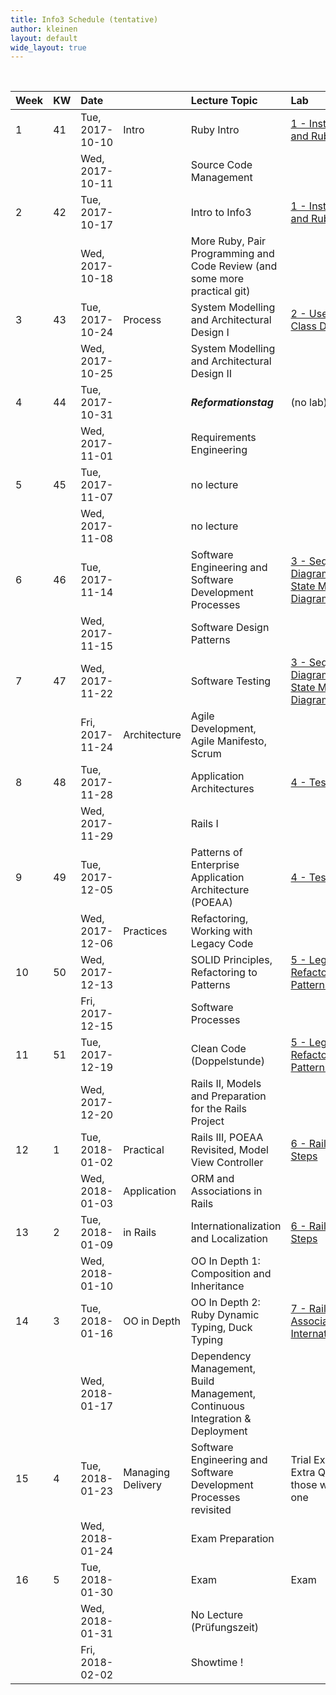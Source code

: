 ```yaml
---
title: Info3 Schedule (tentative)
author: kleinen
layout: default
wide_layout: true
---
```




<br/>

| Week | KW | Date                                              |                    | Lecture Topic                                                                | Lab                                                                               |  |
|:-----|:---|:--------------------------------------------------|:-------------------|:-----------------------------------------------------------------------------|:----------------------------------------------------------------------------------|:-|
| 1    | 41 | Tue, 2017-10-10                                   | Intro              | Ruby Intro                                                                   | [1 - Installation, Git and Ruby](../labs/lab-01-startup)                          |  |
|      |    | Wed, 2017-10-11                                   |                    | Source Code Management                                                       |                                                                                   |  |
| 2    | 42 | Tue, 2017-10-17                                   |                    | Intro to Info3                                                               | [1 - Installation, Git and Ruby](../labs/lab-01-startup)                          |  |
|      |    | Wed, 2017-10-18                                   |                    | More Ruby, Pair Programming and Code Review (and some more practical git)    |                                                                                   |  |
| 3    | 43 | Tue, 2017-10-24                                   | Process            | System Modelling and Architectural Design I                                  | [2 - Use Cases and Class Diagrams](../labs/lab-02-usecases-class)                 |  |
|      |    | Wed, 2017-10-25                                   |                    | System Modelling and Architectural Design II                                 |                                                                                   |  |
| 4    | 44 | Tue, 2017-10-31                                   |                    | ***Reformationstag***                                                        | (no lab)                                                                          |  |
|      |    | Wed, 2017-11-01                                   |                    | Requirements Engineering                                                     |                                                                                   |  |
| 5    | 45 | Tue, 2017-11-07                                   |                    | no lecture                                                                   |                                                                                   |  |
|      |    | Wed, 2017-11-08                                   |                    | no lecture                                                                   |                                                                                   |  |
| 6    | 46 | Tue, 2017-11-14                                   |                    | Software Engineering and Software Development Processes                      | [3 - Sequence Diagrams and State Machine Diagrams](../labs/lab-03-sequence-state) |  |
|      |    | Wed, 2017-11-15                                   |                    | Software Design Patterns                                                     |                                                                                   |  |
| 7    | 47 | Wed, 2017-11-22                                   |                    | Software Testing                                                             | [3 - Sequence Diagrams and State Machine Diagrams](../labs/lab-03-sequence-state) |  |
|      |    | <span class = "attention"> Fri, 2017-11-24</span> | Architecture       | Agile Development, Agile Manifesto, Scrum                                    |                                                                                   |  |
| 8    | 48 | Tue, 2017-11-28                                   |                    | Application Architectures                                                    | [4 - Testing](../labs/lab-04-testing)                                             |  |
|      |    | Wed, 2017-11-29                                   |                    | Rails I                                                                      |                                                                                   |  |
| 9    | 49 | Tue, 2017-12-05                                   |                    | Patterns of Enterprise Application Architecture (POEAA)                      | [4 - Testing](../labs/lab-04-testing)                                             |  |
|      |    | Wed, 2017-12-06                                   | Practices          | Refactoring, Working with Legacy Code                                        |                                                                                   |  |
| 10   | 50 | Wed, 2017-12-13                                   |                    | SOLID Principles, Refactoring to Patterns                                    | [5 - Legacy Code - Refactoring to Patterns](../labs/lab-05-legacy)                |  |
|      |    | <span class = "attention"> Fri, 2017-12-15</span> |                    | Software Processes                                                           |                                                                                   |  |
| 11   | 51 | Tue, 2017-12-19                                   |                    | Clean Code (Doppelstunde)                                                    | [5 - Legacy Code - Refactoring to Patterns](../labs/lab-05-legacy)                |  |
|      |    | Wed, 2017-12-20                                   |                    | Rails II, Models and Preparation for the Rails Project                       |                                                                                   |  |
| 12   | 1  | Tue, 2018-01-02                                   | Practical          | Rails III, POEAA Revisited, Model View Controller                            | [6 - Rails First Steps](../labs/lab-06-rails-1)                                   |  |
|      |    | Wed, 2018-01-03                                   | Application        | ORM and Associations in Rails                                                |                                                                                   |  |
| 13   | 2  | Tue, 2018-01-09                                   | in Rails           | Internationalization and Localization                                        | [6 - Rails First Steps](../labs/lab-06-rails-1)                                   |  |
|      |    | Wed, 2018-01-10                                   |                    | OO In Depth 1: Composition and Inheritance                                   |                                                                                   |  |
| 14   | 3  | Tue, 2018-01-16                                   | OO in Depth        | OO In Depth 2: Ruby Dynamic Typing, Duck Typing                              | [7 - Rails Associations and Internationalization](../labs/lab-07-rails-2)         |  |
|      |    | Wed, 2018-01-17                                   |                    | Dependency Management, Build Management, Continuous Integration & Deployment |                                                                                   |  |
| 15   | 4  | Tue, 2018-01-23                                   | Managing  Delivery | Software Engineering and Software Development Processes  revisited           | Trial Exam and Extra Quizz for those who missed one                               |  |
|      |    | Wed, 2018-01-24                                   |                    | Exam Preparation                                                             |                                                                                   |  |
| 16   | 5  | Tue, 2018-01-30                                   |                    | Exam                                                                         | Exam                                                                              |  |
|      |    | Wed, 2018-01-31                                   |                    | No Lecture (Prüfungszeit)                                                    |                                                                                   |  |
|      |    | Fri, 2018-02-02                                   |                    | Showtime !                                                                   |                                                                                   |  |
